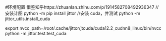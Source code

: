 #环境配置
借鉴知乎https://zhuanlan.zhihu.com/p/1914582708492936347
//安装计图
python -m pip install jittor
//安装 cuda，并测试
python -m jittor_utils.install_cuda

export nvcc_path=/root/.cache/jittor/jtcuda/cuda12.2_cudnn8_linux/bin/nvcc
python -m jittor.test.test_cuda
